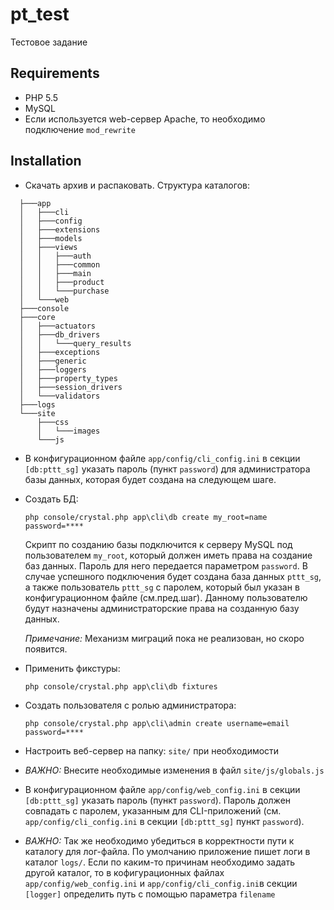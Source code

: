 pt_test
=======
Тестовое задание

Requirements
------------ 
+ PHP 5.5
+ MySQL
+ Если используется web-сервер Apache, то необходимо подключение `mod_rewrite`

Installation
------------
+ Скачать архив и распаковать.
  Структура каталогов:
```
  ├───app
  │   ├───cli
  │   ├───config
  │   ├───extensions
  │   ├───models
  │   ├───views
  │   │   ├───auth
  │   │   ├───common
  │   │   ├───main
  │   │   ├───product
  │   │   └───purchase
  │   └───web
  ├───console
  ├───core
  │   ├───actuators
  │   ├───db_drivers
  │   │   └───query_results
  │   ├───exceptions
  │   ├───generic
  │   ├───loggers
  │   ├───property_types
  │   ├───session_drivers
  │   └───validators
  ├───logs
  └───site
      ├───css
      │   └───images
      └───js
```
+ В конфигурационном файле `app/config/cli_config.ini` в секции `[db:pttt_sg]` указать пароль (пункт `password`)
  для администратора базы данных, которая будет создана на следующем шаге.
+ Создать БД:

  `php console/crystal.php app\cli\db create my_root=name password=****`
  
  Скрипт по созданию базы подключится к серверу MySQL под пользователем `my_root`, который должен иметь права
  на создание баз данных. Пароль для него передается параметром `password`. В случае успешного подключения будет
  создана база данных `pttt_sg`, а также пользователь `pttt_sg` с паролем, который был указан в конфигурационном
  файле (см.пред.шаг). Данному пользователю будут назначены администраторские права на созданную базу данных.
  
  *Примечание:* Механизм миграций пока не реализован, но скоро появится.

+ Применить фикстуры:

  `php console/crystal.php app\cli\db fixtures`

+ Создать пользователя с ролью администратора:

  `php console/crystal.php app\cli\admin create username=email password=****`
  
+ Настроить веб-сервер на папку: `site/` при необходимости
+ *_ВАЖНО:_* Внесите необходимые изменения в файл `site/js/globals.js`
+ В конфигурационном файле `app/config/web_config.ini` в секции `[db:pttt_sg]` указать пароль (пункт `password`).
  Пароль должен совпадать с паролем, указанным для CLI-приложений (см. `app/config/cli_config.ini` в секции
  `[db:pttt_sg]` пункт `password`).
+ *_ВАЖНО:_* Так же необходимо убедиться в корректности пути к каталогу для лог-файла. По умолчанию приложение
  пишет логи в каталог `logs/`. Если по каким-то причинам необходимо задать другой каталог, то в кофигурационных
  файлах `app/config/web_config.ini` и `app/config/cli_config.ini`в секции `[logger]` определить путь с
  помощью параметра `filename`
